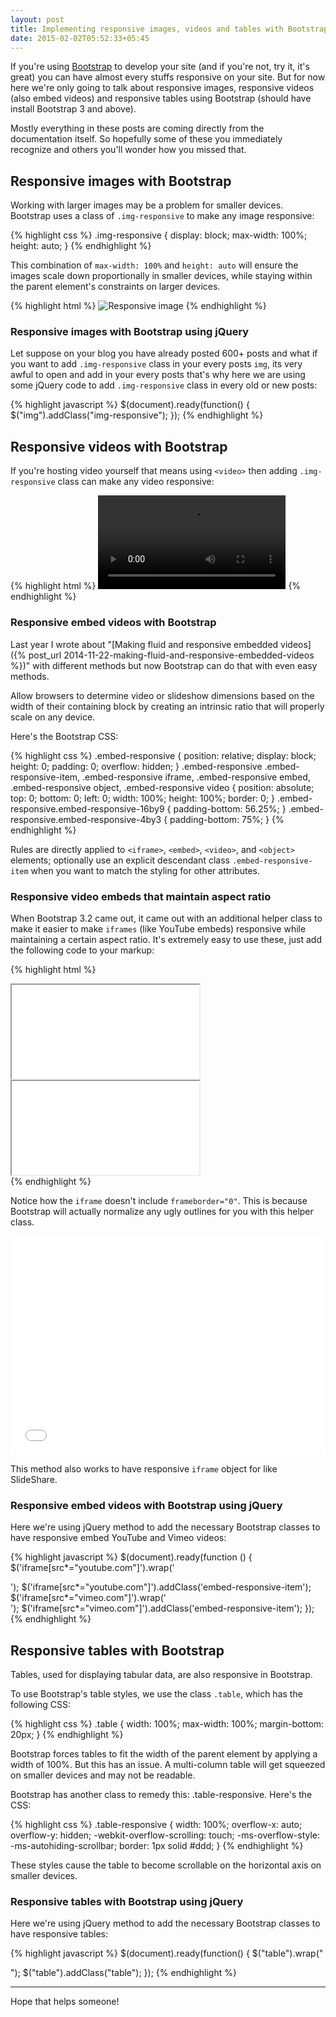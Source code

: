 ```yaml
---
layout: post
title: Implementing responsive images, videos and tables with Bootstrap
date: 2015-02-02T05:52:33+05:45
---
```


If you're using [Bootstrap](http://getbootstrap.com/) to develop your site (and if you're not, try it, it's great) you can have almost every stuffs responsive on your site. But for now here we're only going to talk about responsive images, responsive videos (also embed videos) and responsive tables using Bootstrap (should have install Bootstrap 3 and above).

Mostly everything in these posts are coming directly from the documentation itself. So hopefully some of these you immediately recognize and others you'll wonder how you missed that.

## Responsive images with Bootstrap

Working with larger images may be a problem for smaller devices. Bootstrap uses a class of `.img-responsive` to make any image responsive:

{% highlight css %}
.img-responsive {
  display: block;
  max-width: 100%;
  height: auto;
}
{% endhighlight %}

This combination of `max-width: 100%` and `height: auto` will ensure the images scale down proportionally in smaller devices, while staying within the parent element's constraints on larger devices.

{% highlight html %}
<img src="..." class="img-responsive" alt="Responsive image">
{% endhighlight %}

### Responsive images with Bootstrap using jQuery

Let suppose on your blog you have already posted 600+ posts and what if you want to add `.img-responsive` class in your every posts `img`, its very awful to open and add in your every posts that's why here we are using some jQuery code to add `.img-responsive` class in every old or new posts:

{% highlight javascript %}
$(document).ready(function() {
	$("img").addClass("img-responsive");
});
{% endhighlight %}

## Responsive videos with Bootstrap

If you're hosting video yourself that means using `<video>` then adding `.img-responsive` class can make any video responsive:

{% highlight html %}
<video src="..." class="img-responsive" controls></video>
{% endhighlight %}

### Responsive embed videos with Bootstrap

Last year I wrote about "[Making fluid and responsive embedded videos]({% post_url 2014-11-22-making-fluid-and-responsive-embedded-videos %})" with different methods but now Bootstrap can do that with even easy methods.

Allow browsers to determine video or slideshow dimensions based on the width of their containing block by creating an intrinsic ratio that will properly scale on any device.

Here's the Bootstrap CSS:

{% highlight css %}
.embed-responsive {
  position: relative;
  display: block;
  height: 0;
  padding: 0;
  overflow: hidden;
}
.embed-responsive .embed-responsive-item,
.embed-responsive iframe,
.embed-responsive embed,
.embed-responsive object,
.embed-responsive video {
  position: absolute;
  top: 0;
  bottom: 0;
  left: 0;
  width: 100%;
  height: 100%;
  border: 0;
}
.embed-responsive.embed-responsive-16by9 {
  padding-bottom: 56.25%;
}
.embed-responsive.embed-responsive-4by3 {
  padding-bottom: 75%;
}
{% endhighlight %}

Rules are directly applied to `<iframe>`, `<embed>`, `<video>`, and `<object>` elements; optionally use an explicit descendant class `.embed-responsive-item` when you want to match the styling for other attributes.

### Responsive video embeds that maintain aspect ratio

When Bootstrap 3.2 came out, it came out with an additional helper class to make it easier to make `iframes` (like YouTube embeds) responsive while maintaining a certain aspect ratio. It's extremely easy to use these, just add the following code to your markup:

{% highlight html %}
<!-- 16:9 aspect ratio -->
<div class="embed-responsive embed-responsive-16by9">
    <iframe class="embed-responsive-item" src="//www.youtube.com/embed/ePbKGoIGAXY"></iframe>
</div>

<!-- 4:3 aspect ratio -->
<div class="embed-responsive embed-responsive-4by3">
    <iframe class="embed-responsive-item" src="//www.youtube.com/embed/ePbKGoIGAXY"></iframe>
</div>
{% endhighlight %}

Notice how the `iframe` doesn't include `frameborder="0"`. This is because Bootstrap will actually normalize any ugly outlines for you with this helper class.

<iframe height='350' scrolling='no' src='//codepen.io/MilanAryal/embed/myByRw/' frameborder='no' allowtransparency='true' allowfullscreen='true' style='width: 100%;'>See the Pen <a href='http://codepen.io/MilanAryal/pen/myByRw/'>myByRw</a> by Milan Aryal (<a href='http://codepen.io/MilanAryal'>@MilanAryal</a>) on <a href='http://codepen.io'>CodePen</a>.
</iframe>

This method also works to have responsive `iframe` object for like SlideShare.

### Responsive embed videos with Bootstrap using jQuery

Here we're using jQuery method to add the necessary Bootstrap classes to have responsive embed YouTube and Vimeo videos:

{% highlight javascript %}
$(document).ready(function () { 
    $('iframe[src*="youtube.com"]').wrap('<div class="embed-responsive embed-responsive-16by9"></div>');
	  $('iframe[src*="youtube.com"]').addClass('embed-responsive-item');
    $('iframe[src*="vimeo.com"]').wrap('<div class="embed-responsive embed-responsive-16by9"></div>');
	  $('iframe[src*="vimeo.com"]').addClass('embed-responsive-item');
});
{% endhighlight %}

## Responsive tables with Bootstrap

Tables, used for displaying tabular data, are also responsive in Bootstrap.

To use Bootstrap's table styles, we use the class `.table`, which has the following CSS:

{% highlight css %}
.table {
  width: 100%;
  max-width: 100%;
  margin-bottom: 20px;
}
{% endhighlight %}

Bootstrap forces tables to fit the width of the parent element by applying a width of 100%. But this has an issue. A multi-column table will get squeezed on smaller devices and may not be readable.

Bootstrap has another class to remedy this: .table-responsive. Here's the CSS:

{% highlight css %}
.table-responsive {
  width: 100%;
  overflow-x: auto;
  overflow-y: hidden;
  -webkit-overflow-scrolling: touch;
  -ms-overflow-style: -ms-autohiding-scrollbar;
  border: 1px solid #ddd;
}
{% endhighlight %}

These styles cause the table to become scrollable on the horizontal axis on smaller devices.

### Responsive tables with Bootstrap using jQuery

Here we're using jQuery method to add the necessary Bootstrap classes to have responsive tables:

{% highlight javascript %}
$(document).ready(function() {
	$("table").wrap("<div class='table-responsive'></div>");
	  $("table").addClass("table");
});
{% endhighlight %}

---

Hope that helps someone!
